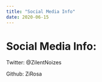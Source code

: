 ```yaml
---
title: "Social Media Info"
date: 2020-06-15
---
```


# Social Media Info:

 Twitter: @ZilentNoizes
 
 Github: ZiRosa
